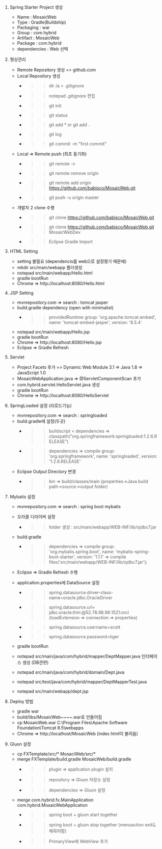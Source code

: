 1. Spring Starter Project 생성
	
	- Name : MosaicWeb
	- Type : Gradle(Buildship)
	- Packaging : war
	- Group : com.hybrid
	- Artifact : MosaicWeb
	- Package : com.hybrid
	- dependencies : Web 선택

2. 형상관리 

	- Remote Repository 생성 => github.com
	- Local Repository 생성
		- >> dir /a > .gitignore
		- >> notepad .gitignore 편집
		- >> git init
		- >> git status
		- >> git add * or git add .
		- >> git log
		- >> git commit -m "first commit"
	- Local => Remote push (최초 동기화)
		- >> git remote -v
		- >> git remote remove origin
		- >> git remote add origin https://github.com/babisco/MosaicWeb.git
		- >> git push -u origin master 
	- 개발자 2 clone 수행
		- >> git clone https://github.com/babisco/MosaicWeb.git
		- >> git clone https://github.com/babisco/MosaicWeb.git MosaicWebDev
		- >> Eclipse Gradle Import

3. HTML Setting
	
	- setting 불필요 (dependencis를 web으로 설정했기 때문에)
	- mkdir src/main/webapp 폴더생성
	- notepad src/main/webapp/Hello.html
	- gradle bootRun
	- Chrome => http://localhost:8080/Hello.html

4. JSP Setting
	
	- mvnrepository.com => search : tomcat jasper
	- build.gradle dependency (open with minimalist)
		- >> providedRuntime group: 'org.apache.tomcat.embed', name: 'tomcat-embed-jasper', version: '8.5.4' 
	- notepad src/main/webapp/Hello.jsp
	- gradle bootRun
	- Chrome => http://localhost:8080/Hello.jsp
	- Eclipse => Gradle Refresh

5. Servlet

	- Project Facets 추가
		=> Dynamic Web Module 3.1 
		=> Java 1.8
		=> JavaScript 1.0
	- MosaicWebApplication.java => @ServletComponentScan 추가
	- com.hybrid.servlet.HelloServlet.java 생성
	- gradle bootRun
	- Chrome => http://localhost:8080/HelloServlet
	
6. SpringLoaded 설정 (리로드기능)
	
	- mvnrepository.com => search : springloaded
	- build.gradle에 설정(두곳)
		- >> buildscript < dependencies => classpath("org.springframework:springloaded:1.2.6.RELEASE")
		- >> dependencies => compile group: 'org.springframework', name: 'springloaded', version: '1.2.6.RELEASE'
	- Eclipse Output Directory 변경
		- >> bin => build/classes/main
		(properties->Java build path->source->output folder)
		 
7. Mybatis 설정

	- mvnrepository.com => search : spring boot mybatis
	- 오라클 디라이버 설정 
		- >> folder 생성 : src/main/webapp/WEB-INF/lib/ojdbc7.jar
	- build.gradle 
		- >> dependencies => compile group: 'org.mybatis.spring.boot', name: 'mybatis-spring-boot-starter', version: '1.1.1'
						  => compile files('src/main/webapp/WEB-INF/lib/ojdbc7.jar'); 
	- Eclipse => Gradle Refresh 수행
	- application.properties에 DataSource 설정
		- >> spring.datasource.driver-class-name=oracle.jdbc.OracleDriver
		- >> spring.datasource.url= jdbc:oracle:thin:@52.78.98.96:1521:orcl 
			 (toadExtension => connection => properties)
		- >> spring.datasource.username=scott
		- >> spring.datasource.password=tiger
	- gradle bootRun 
	
	- notepad src/main/java/com/hybrid/mapper/DeptMapper.java 인터페이스 생성 (DB관련)
	- notepad src/main/java/com/hybrid/domain/Dept.java 
	- notepad src/test/java/com/hybrid/mapper/DeptMapperTest.java
	- notepad src/main/webapp/dept.jsp
	
8. Deploy 방법
	
	- gradle war
	- build/libs/MosaicWeb~~~~.war로 만들어짐
	- cp MosaicWeb.war C:\Program Files\Apache Software Foundation\Tomcat 8.5\webapps
	- Chrome => http://localhost/MosaicWeb (index.html이 불려옴)
	
9. Gluon 설정

	- cp FXTemplate/src/* MosaciWeb/src/*
	- merge FXTemplate/build.gradle MosaicWeb/build.gradle
		- >> plugin => application plugin 설치
		- >> repository => Gluon 저장소 설정
		- >> dependencies => Gluon 설정
	- merge com.hybrid.fx.MainApplication com.hybrid.MosaicWebApplication
		- >> spring boot + gluon start together
		- >> spring boot + gluon stop together (menuaction exit도해줘야함)
		- >> PrimaryView에 WebView 추가


